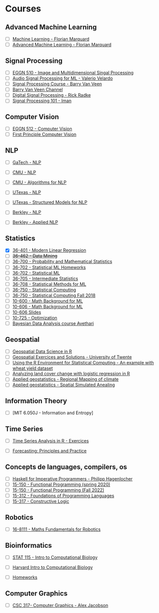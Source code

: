 # Courses

## Advanced Machine Learning

- [ ] [Machine Learning - Florian Marquard](https://pad.gwdg.de/s/Machine_Learning_For_Physicists_2021#)
- [ ] [Advanced Machine Learning - Florian Marquard](https://pad.gwdg.de/s/2021_AdvancedMachineLearningForScience)

## Signal Processing

- [ ] [EGGN 510 - Image and Multidimensional Singal Processing](https://www.youtube.com/watch?v=rbY-JRQEDUU&list=PLyED3W677ALNv8Htn0f9Xh-AHe1aZPftv)
- [ ] [Audio Signal Processing for ML - Valerio Velardo](https://www.youtube.com/playlist?list=PL-wATfeyAMNqIee7cH3q1bh4QJFAaeNv0)
- [ ] [Signal Processing Course - Barry Van Veen](https://allsignalprocessing.com/course-introduction-information/)
- [ ] [Barry Van Veen Channel](https://www.youtube.com/playlist?list=PL-wATfeyAMNqIee7cH3q1bh4QJFAaeNv0)
- [ ] [Digital Signal Processing - Rick Radke](https://www.youtube.com/playlist?list=PLuh62Q4Sv7BUSzx5Jr8Wrxxn-U10qG1et)
- [ ] [Signal Processing 101 - Iman](https://www.youtube.com/playlist?list=PLJ-OcUCIty7evBmHvYRv66RcuziszpSFB)

## Computer Vision

- [ ] [EGGN 512 - Computer Vision](https://www.youtube.com/watch?v=skaQfPQFSyY&list=PL4B3F8D4A5CAD8DA3)
- [ ] [First Principle Computer Vision](https://www.youtube.com/@firstprinciplesofcomputerv3258/playlists)

## NLP

- [ ] [GaTech - NLP](https://www.cc.gatech.edu/classes/AY2020/cs7650_spring/#schedule)
- [ ] [CMU - NLP](http://demo.clab.cs.cmu.edu/NLP/)
- [ ] [CMU - Algorithms for NLP](http://demo.clab.cs.cmu.edu/11711fa19/)
- [ ] [UTexas - NLP](https://www.cs.utexas.edu/~gdurrett/courses/fa2019/cs388.shtml)
- [ ] [UTexas - Structured Models for NLP](https://www.cs.utexas.edu/~gdurrett/courses/fa2017/cs395t.shtml)
- [ ] [Berkley - NLP](https://people.ischool.berkeley.edu/~dbamman/nlp20.html)
- [ ] [Berkley - Applied NLP](https://people.ischool.berkeley.edu/~dbamman/info256.html)



## Statistics

- [X] [36-401 - Modern Linear Regression](https://www.stat.cmu.edu/~larry/=stat401/)
- [ ] ~~[36-462 - Data Mining](https://www.stat.cmu.edu/~ryantibs/datamining/)~~
- [ ] [36-700 - Probability and Mathematical Statistics](https://www.stat.cmu.edu/~jinglei/spring19.shtml)
- [ ] [36-702 - Statistical ML Homeworks](http://www.cs.cmu.edu/~10702/Calendar/calendar.html)
- [ ] [36-702 - Statistical ML](https://www.stat.cmu.edu/~ryantibs/statml/)
- [ ] [36-705 - Intermediate Statistics](https://www.stat.cmu.edu/~larry/=stat705/)
- [ ] [36-708 - Statistical Methods for ML](https://www.stat.cmu.edu/~larry/=sml/)
- [ ] [36-750 - Statistical Computing](https://36-750.github.io/)
- [ ] [36-750 - Statistical Computing Fall 2018](https://www.stat.cmu.edu/~ryantibs/statcomp-F18/)
- [ ] [10-600 - Math Background for ML](https://www.youtube.com/watch?v=BpjlCKjWwrM&list=PL7y-1rk2cCsA339crwXMWUaBRuLBvPBCg&index=18)
- [ ] [10-606 - Math Background for ML](https://www.youtube.com/playlist?list=PL7y-1rk2cCsAqRtWoZ95z-GMcecVG5mzA)
- [ ] [10-606 Slides](https://www.cs.cmu.edu/~mgormley/courses/606-607-f18/schedule.html)
- [ ] [10-725 - Optimization](http://www.cs.cmu.edu/~ggordon/10725-F12/schedule.html)
- [ ] [Bayesian Data Analysis course Avethari](https://avehtari.github.io/BDA_course_Aalto/index.html)

## Geospatial

- [ ] [Geospatial Data Science in R](https://zia207.github.io/geospatial-r-github.io/index.html)
- [ ] [Geospatial Exercices and Solutions - University of Twente](https://www.css.cornell.edu/faculty/dgr2/teach/index.html#nanjing-normal-university)
- [ ] [Using the R Environment for Statistical Computing - An example with wheat yield dataset](https://www.css.cornell.edu/faculty/dgr2/_static/files/R_PDF/mhw.pdf)
- [ ] [Analyzing land cover change with logistic regression in R](https://www.css.cornell.edu/faculty/dgr2/_static/files/R_PDF/lcc.pdf)
- [ ] [Applied geostatistics - Regional Mapping of climate](https://www.css.cornell.edu/faculty/dgr2/_static/files/R_PDF/exRKGLS.pdf)
- [ ] [Applied geostatistics - Spatial Simulated Anealing](https://www.css.cornell.edu/faculty/dgr2/_static/files/R_PDF/exRKGLS.pdf)

## Information Theory

- [ ] [MIT 6.050J - Information and Entropy]


## Time Series


- [ ] [Time Series Analysis in R - Exercices](https://www.css.cornell.edu/faculty/dgr2/_static/files/R_PDF/exTSA.pdf)
- [ ] [Forecasting: Principles and Practice](https://otexts.com/fpp3/)


## Concepts de languages, compilers, os

- [ ] [Haskell for Imperative Programmers - Philipp Hagenlocher](https://www.youtube.com/playlist?list=PLe7Ei6viL6jGp1Rfu0dil1JH1SHk9bgDV)
- [ ] [15-150 - Functional Programming (spring 2020)](https://www.cs.cmu.edu/~me/courses/15-150-Spring2020/)
- [ ] [15-150 - Functional Programming (Fall 2022)](http://www.cs.cmu.edu/~15150/lect.html)
- [ ] [15-312 - Foundations of Programming Languages](https://www.cs.cmu.edu/~crary/312/index.html)
- [ ] [15-317 - Constructive Logic](http://www.cs.cmu.edu/~crary/317-f22/schedule.html)

## Robotics

- [ ] [16-8111 - Maths Fundamentals for Robotics](http://www.cs.cmu.edu/~me/courses/811/mathfund.html)
## Bioinformatics

- [ ] [STAT 115 - Intro to Computational Biology](https://www.youtube.com/playlist?list=PLeB-Dlq-v6taAXK6ZCGfqImrNWJzFt3p3)
- [ ] [Harvard Intro to Computational Biology](https://liulab-dfci.github.io/bioinfo-combio/)
- [ ] [Homeworks](https://github.com/stat115/Homework_2020)




## Computer Graphics

- [ ] [CSC 317- Computer Graphics - Alex Jacobson](https://github.com/alecjacobson/computer-graphics-csc317#lectureschedule)

